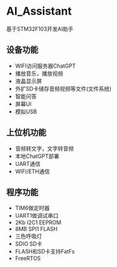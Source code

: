 # AI_Assistant
基于STM32F103开发AI助手

## 设备功能

- WIFI访问服务器ChatGPT
- 播放音乐，播放视频
- 液晶显示屏
- 外扩SD卡储存音频视频等文件(文件系统)
- 智能问答
- 屏幕UI
- 模拟USB

## 上位机功能

- 音频转文字，文字转音频
- 本地ChatGPT部署
- UART通信
- WIFI/ETH通信

## 程序功能

- TIM6做定时器
- UART1做调试串口
- 2Kb I2C1 EEPROM
- 8MB SPI1 FLASH
- 三色呼吸灯
- SDIO SD卡
- FLASH和SD卡支持FatFs
- FreeRTOS

